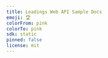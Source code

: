 ```yaml
---
title: Loadings Web API Sample Docs
emoji: 🏆
colorFrom: pink
colorTo: pink
sdk: static
pinned: false
license: mit
---
```

